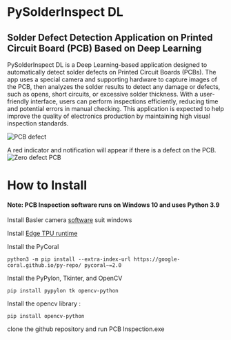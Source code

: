 # PySolderInspect DL
## Solder Defect Detection Application on Printed Circuit Board (PCB) Based on Deep Learning

PySolderInspect DL is a Deep Learning-based application designed to automatically detect solder defects on Printed Circuit Boards (PCBs). The app uses a special camera and supporting hardware to capture images of the PCB, then analyzes the solder results to detect any damage or defects, such as opens, short circuits, or excessive solder thickness. With a user-friendly interface, users can perform inspections efficiently, reducing time and potential errors in manual checking. This application is expected to help improve the quality of electronics production by maintaining high visual inspection standards.

![PCB defect](Image/PCB_Defect.png)

A red indicator and notification will appear if there is a defect on the PCB.
![Zero defect PCB](Image/Zero_Defect_PCB.png)

# How to Install
#### Note: PCB Inspection software runs on Windows 10 and uses Python 3.9
Install Basler camera [software](https://www2.baslerweb.com/en/downloads/software-downloads/software-pylon-8-0-0-windows/) suit windows

Install [Edge TPU runtime](https://coral.ai/docs/accelerator/get-started/)

Install the PyCoral
```
python3 -m pip install --extra-index-url https://google-coral.github.io/py-repo/ pycoral~=2.0
```
Install the PyPylon, Tkinter, and OpenCV
```
pip install pypylon tk opencv-python
```

Install the opencv library :
```
pip install opencv-python
```
clone the github repository and run PCB Inspection.exe
